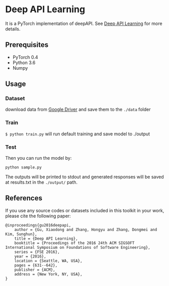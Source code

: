 # Deep API Learning

It is a PyTorch implementation of deepAPI. See [Deep API Learning](https://arxiv.org/abs/1605.08535) for more details. 

## Prerequisites
 - PyTorch 0.4
 - Python 3.6
 - Numpy
 

## Usage

### Dataset
download data from [Google Driver](https://drive.google.com/drive/folders/1jBKMWZr5ZEyLaLgH34M7AjJ2v52Cq5vv?usp=sharing) and save them to the `./data` folder

### Train
   `$ python train.py`
will run default training and save model to ./output

### Test

Then you can run the model by:

    python sample.py
    
The outputs will be printed to stdout and generated responses will be saved at results.txt in the `./output/` path.




## References 
If you use any source codes or datasets included in this toolkit in your
work, please cite the following paper:
    
    @inproceedings{gu2016deepapi,
        author = {Gu, Xiaodong and Zhang, Hongyu and Zhang, Dongmei and Kim, Sunghun},
        title = {Deep API Learning},
        booktitle = {Proceedings of the 2016 24th ACM SIGSOFT International Symposium on Foundations of Software Engineering},
        series = {FSE 2016},
        year = {2016},
        location = {Seattle, WA, USA},
        pages = {631--642},
        publisher = {ACM},
        address = {New York, NY, USA},
    }

